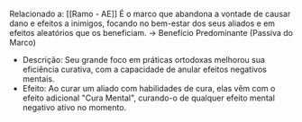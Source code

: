 Relacionado a: [[Ramo - AE]]
É o marco que abandona a vontade de causar dano e efeitos a inimigos, focando no bem-estar dos seus aliados e em efeitos aleatórios que os beneficiam.
-> Benefício Predominante (Passiva do Marco)
- Descrição: Seu grande foco em práticas ortodoxas melhorou sua eficiência curativa, com a capacidade de anular efeitos negativos mentais.
- Efeito: Ao curar um aliado com habilidades de cura, elas vêm com o efeito adicional "Cura Mental", curando-o de qualquer efeito mental negativo ativo no momento.